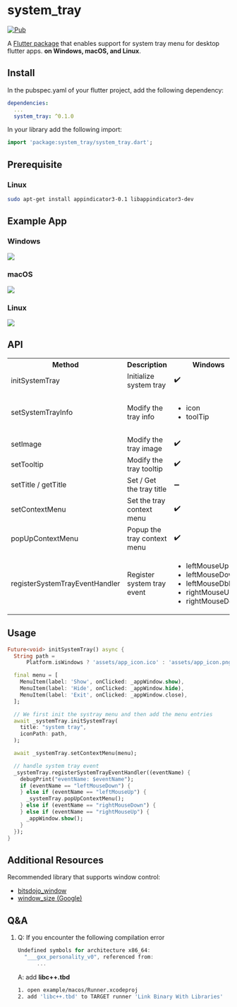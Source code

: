 # system_tray

[![Pub](https://img.shields.io/pub/v/system_tray.svg)](https://pub.dartlang.org/packages/system_tray)

A [Flutter package](https://github.com/antler119/system_tray.git) that enables support for system tray menu for desktop flutter apps. **on Windows, macOS, and Linux**.

## Install

In the pubspec.yaml of your flutter project, add the following dependency:

```yaml
dependencies:
  ...
  system_tray: ^0.1.0
```

In your library add the following import:

```dart
import 'package:system_tray/system_tray.dart';
```

## Prerequisite

### Linux

```bash
sudo apt-get install appindicator3-0.1 libappindicator3-dev
```

## Example App

### Windows

<img src="https://raw.githubusercontent.com/antler119/system_tray/master/resources/screenshot_windows.png">

### macOS

<img src="https://raw.githubusercontent.com/antler119/system_tray/master/resources/screenshot_macos.png">

### Linux

<img src="https://raw.githubusercontent.com/antler119/system_tray/master/resources/screenshot_ubuntu.png">

## API

<table>
    <tr>
        <th>Method</th>
        <th>Description</th>
        <th>Windows</th>
        <th>macOS</th>
        <th>Linux</th>
    </tr>
    <tr>
        <td>initSystemTray</td>
        <td>Initialize system tray</td>
        <td>✔️</td>
        <td>✔️</td>
        <td>✔️</td>
    </tr>
    <tr>
        <td>setSystemTrayInfo</td>
        <td>Modify the tray info</td>
        <td>
          <ul>
            <li>icon</li>
            <li>toolTip</li>
          </ul>
        </td>
        <td>
          <ul>
            <li>title</li>
            <li>icon</li>
            <li>toolTip</li>
          </ul>
        </td>
       <td>
          <ul>
            <li>icon</li>
          </ul>
        </td>
    </tr>
    <tr>
        <td>setImage</td>
        <td>Modify the tray image</td>
        <td>✔️</td>
        <td>✔️</td>
        <td>✔️</td>
    </tr>
    <tr>
        <td>setTooltip</td>
        <td>Modify the tray tooltip</td>
        <td>✔️</td>
        <td>✔️</td>
        <td>➖</td>
    </tr>
    <tr>
        <td>setTitle / getTitle</td>
        <td>Set / Get the tray title</td>
        <td>➖</td>
        <td>✔️</td>
        <td>➖</td>
    </tr>
    <tr>
        <td>setContextMenu</td>
        <td>Set the tray context menu</td>
        <td>✔️</td>
        <td>✔️</td>
        <td>✔️</td>
    </tr>
       <tr>
        <td>popUpContextMenu</td>
        <td>Popup the tray context menu</td>
        <td>✔️</td>
        <td>✔️</td>
        <td>➖</td>
    </tr>
    <tr>
        <td>registerSystemTrayEventHandler</td>
        <td>Register system tray event</td>
        <td>
          <ul>
            <li>leftMouseUp</li>
            <li>leftMouseDown</li>
            <li>leftMouseDblClk</li>
            <li>rightMouseUp</li>
            <li>rightMouseDown</li>
          </ul>
        </td>
        <td>         
          <ul>
            <li>leftMouseUp</li>
            <li>leftMouseDown</li>
            <li>rightMouseUp</li>
            <li>rightMouseDown</li>
          </ul>
        </td>
        <td>➖</td>
    </tr>
</table>

## Usage

```dart
Future<void> initSystemTray() async {
  String path =
      Platform.isWindows ? 'assets/app_icon.ico' : 'assets/app_icon.png';

  final menu = [
    MenuItem(label: 'Show', onClicked: _appWindow.show),
    MenuItem(label: 'Hide', onClicked: _appWindow.hide),
    MenuItem(label: 'Exit', onClicked: _appWindow.close),
  ];

  // We first init the systray menu and then add the menu entries
  await _systemTray.initSystemTray(
    title: "system tray",
    iconPath: path,
  );

  await _systemTray.setContextMenu(menu);

  // handle system tray event
  _systemTray.registerSystemTrayEventHandler((eventName) {
    debugPrint("eventName: $eventName");
    if (eventName == "leftMouseDown") {
    } else if (eventName == "leftMouseUp") {
      _systemTray.popUpContextMenu();
    } else if (eventName == "rightMouseDown") {
    } else if (eventName == "rightMouseUp") {
      _appWindow.show();
    }
  });
}
```

## Additional Resources

Recommended library that supports window control:

- [bitsdojo_window](https://pub.dev/packages/bitsdojo_window)
- [window_size (Google)](https://github.com/google/flutter-desktop-embedding/tree/master/plugins/window_size)

## Q&A

1. Q: If you encounter the following compilation error

   ```C++
   Undefined symbols for architecture x86_64:
     "___gxx_personality_v0", referenced from:
         ...
   ```

   A: add **libc++.tbd**

   ```bash
   1. open example/macos/Runner.xcodeproj
   2. add 'libc++.tbd' to TARGET runner 'Link Binary With Libraries'
   ```
